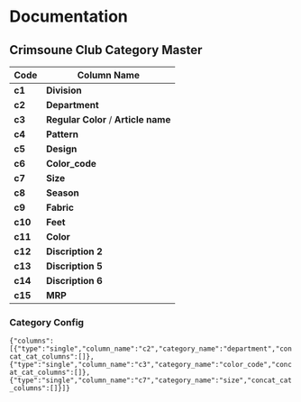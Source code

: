 # Documentation
## Crimsoune Club Category Master
|  **Code** | **Column Name** |
| ------------ | ------------ |
|  **c1**  |**Division**   |
|   **c2** |  **Department** |
| **c3**    | **Regular Color** / **Article name** |
|  **c4**   | **Pattern**   |
|   **c5**  |  **Design** |
| **c6**    |**Color_code**   |
|   **c7**  | **Size**  |
|  **c8**   |  **Season** |
|  **c9**   | **Fabric**  |
|  **c10**   | **Feet**  |
|   **c11**  |  **Color** |
| **c12**    |  **Discription 2** |
|   **c13**  |**Discription 5**   |
|   **c14**  |  **Discription 6** |
|   **c15**  |  **MRP** |

### Category Config
`{"columns":[{"type":"single","column_name":"c2","category_name":"department","concat_cat_columns":[]},{"type":"single","column_name":"c3","category_name":"color_code","concat_cat_columns":[]},{"type":"single","column_name":"c7","category_name":"size","concat_cat_columns":[]}]}`
